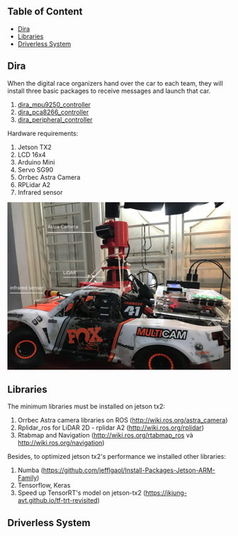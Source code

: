 
## Table of Content
- [Dira](#dira)
- [Libraries](#libraries)
- [Driverless System](#driverless-system)


## Dira

When the digital race organizers hand over the car to each team, they will install three basic packages to receive messages and launch that car.

1. [dira_mpu9250_controller](https://github.com/datvuthanh/Digital-Race/tree/master/src/dira_mpu9250_controller)
2. [dira_pca8266_controller](https://github.com/datvuthanh/Digital-Race/tree/master/src/dira_pca8266_controller)
3. [dira_peripheral_controller](https://github.com/datvuthanh/Digital-Race/tree/master/src/dira_peripheral_controller)

Hardware requirements:
1. Jetson TX2
2. LCD 16x4
3. Arduino Mini
4. Servo SG90
5. Orrbec Astra Camera
6. RPLidar A2
7. Infrared sensor

<center>
<img src="../images/car_1.jpg" alt="image" width="640"/>
</center>

## Libraries

The minimum libraries must be installed on jetson tx2:

1. Orrbec Astra camera libraries on ROS (http://wiki.ros.org/astra_camera)
2. Rplidar_ros for LiDAR 2D - rplidar A2 (http://wiki.ros.org/rplidar)
3. Rtabmap and Navigation (http://wiki.ros.org/rtabmap_ros và http://wiki.ros.org/navigation)

Besides, to optimized jetson tx2's performance we installed other libraries:

1. Numba (https://github.com/jefflgaol/Install-Packages-Jetson-ARM-Family)
2. Tensorflow, Keras
3. Speed up TensorRT's model on jetson-tx2 (https://jkjung-avt.github.io/tf-trt-revisited)

## Driverless System